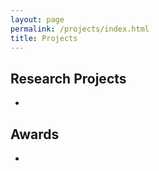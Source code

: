 ```yaml
---
layout: page
permalink: /projects/index.html
title: Projects
---
```


## Research Projects

- 



## Awards

- 
